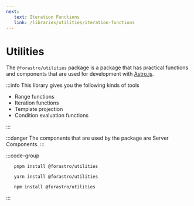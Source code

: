 ```yaml
---
next:
   text: Iteration Functions
   link: /libraries/utilities/iteration-functions
---
```


# Utilities

The `@forastro/utilities` package is a package that has practical functions and components
that are used for development with [Astro.js](https://astro.build).

:::info This library gives you the following kinds of tools

- Range functions
- Iteration functions
- Template projection
- Condition evaluation functions

:::

:::danger
 The components that are used by the package are Server Components.
:::

:::code-group

 ```[pnpm]
    pnpm install @forastro/utilities
 ```

 ```[yarn]
    yarn install @forastro/utilities
 ```

 ```[npm]
    npm install @forastro/utilities
 ```

:::

